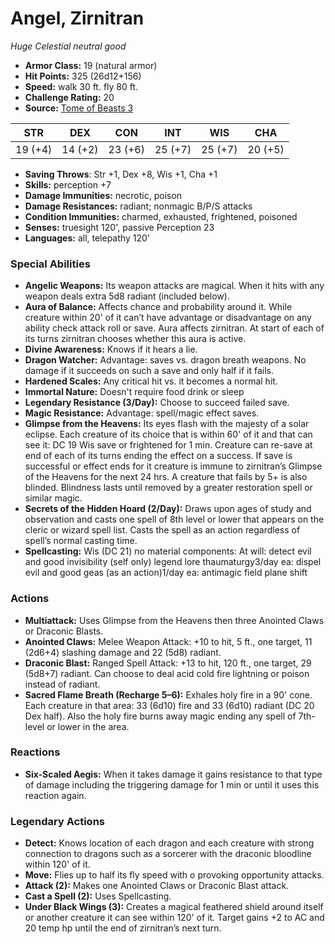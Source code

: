 # Angel, Zirnitran

*Huge* *Celestial* *neutral good*

- **Armor Class:** 19 (natural armor)
- **Hit Points:** 325 (26d12+156)
- **Speed:** walk 30 ft. fly 80 ft.
- **Challenge Rating:** 20
- **Source:** [Tome of Beasts 3](https://koboldpress.com/kpstore/product/tome-of-beasts-2-for-5th-edition/)

| STR | DEX | CON | INT | WIS | CHA |
| --- | --- | --- | --- | --- | --- |
| 19 (+4) | 14 (+2) | 23 (+6) | 25 (+7) | 25 (+7) | 20 (+5) |

- **Saving Throws**: Str +1, Dex +8, Wis +1, Cha +1
- **Skills:** perception +7
- **Damage Immunities:** necrotic, poison
- **Damage Resistances:** radiant; nonmagic B/P/S attacks
- **Condition Immunities:** charmed, exhausted, frightened, poisoned
- **Senses:** truesight 120', passive Perception 23
- **Languages:** all, telepathy 120'
### Special Abilities
- **Angelic Weapons:** Its weapon attacks are magical. When it hits with any weapon deals extra 5d8 radiant (included below).
- **Aura of Balance:** Affects chance and probability around it. While creature within 20' of it can’t have advantage or disadvantage on any ability check attack roll or save. Aura affects zirnitran. At start of each of its turns zirnitran chooses whether this aura is active.
- **Divine Awareness:** Knows if it hears a lie.
- **Dragon Watcher:** Advantage: saves vs. dragon breath weapons. No damage if it succeeds on such a save and only half if it fails.
- **Hardened Scales:** Any critical hit vs. it becomes a normal hit.
- **Immortal Nature:** Doesn't require food drink or sleep
- **Legendary Resistance (3/Day):** Choose to succeed failed save.
- **Magic Resistance:** Advantage: spell/magic effect saves.
- **Glimpse from the Heavens:** Its eyes flash with the majesty of a solar eclipse. Each creature of its choice that is within 60' of it and that can see it: DC 19 Wis save or frightened for 1 min. Creature can re-save at end of each of its turns ending the effect on a success. If save is successful or effect ends for it creature is immune to zirnitran’s Glimpse of the Heavens for the next 24 hrs. A creature that fails by 5+ is also blinded. Blindness lasts until removed by a greater restoration spell or similar magic.
- **Secrets of the Hidden Hoard (2/Day):** Draws upon ages of study and observation and casts one spell of 8th level or lower that appears on the cleric or wizard spell list. Casts the spell as an action regardless of spell’s normal casting time.
- **Spellcasting:** Wis (DC 21) no material components: At will: detect evil and good invisibility (self only) legend lore thaumaturgy3/day ea: dispel evil and good geas (as an action)1/day ea: antimagic field plane shift
### Actions
- **Multiattack:** Uses Glimpse from the Heavens then three Anointed Claws or Draconic Blasts.
- **Anointed Claws:** Melee Weapon Attack: +10 to hit, 5 ft., one target, 11 (2d6+4) slashing damage and 22 (5d8) radiant.
- **Draconic Blast:** Ranged Spell Attack: +13 to hit, 120 ft., one target, 29 (5d8+7) radiant. Can choose to deal acid cold fire lightning or poison instead of radiant.
- **Sacred Flame Breath (Recharge 5–6):** Exhales holy fire in a 90' cone. Each creature in that area: 33 (6d10) fire and 33 (6d10) radiant (DC 20 Dex half). Also the holy fire burns away magic ending any spell of 7th-level or lower in the area.
### Reactions
- **Six-Scaled Aegis:** When it takes damage it gains resistance to that type of damage including the triggering damage for 1 min or until it uses this reaction again.


### Legendary Actions
- **Detect:** Knows location of each dragon and each creature with strong connection to dragons such as a sorcerer with the draconic bloodline within 120' of it.
- **Move:** Flies up to half its fly speed with o provoking opportunity attacks.
- **Attack (2):** Makes one Anointed Claws or Draconic Blast attack.
- **Cast a Spell (2):** Uses Spellcasting.
- **Under Black Wings (3):** Creates a magical feathered shield around itself or another creature it can see within 120' of it. Target gains +2 to AC and 20 temp hp until the end of zirnitran’s next turn.
